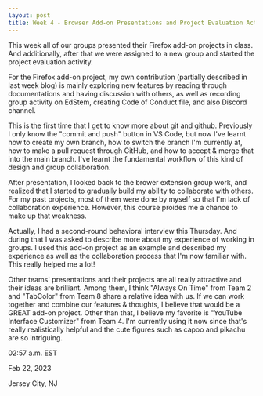 ```yaml
---
layout: post
title: Week 4 - Browser Add-on Presentations and Project Evaluation Activity
---
```


This week all of our groups presented their Firefox add-on projects in class. And additionally, after that we were assigned to a new group and started the project evaluation activity.

<!--more-->

For the Firefox add-on project, my own contribution (partially described in last week blog) is mainly exploring new features by reading through documentations and having discussion with others, as well as recording group activity on EdStem, creating Code of Conduct file, and also Discord channel.

This is the first time that I get to know more about git and github. Previously I only know the "commit and push" button in VS Code, but now I've learnt how to create my own branch, how to switch the branch I'm currently at, how to make a pull request through GitHub, and how to accept & merge that into the main branch. I've learnt the fundamental workflow of this kind of design and group collaboration.

After presentation, I looked back to the brower extension group work, and realized that I started to gradually build my ability to collaborate with others. For my past projects, most of them were done by myself so that I'm lack of collaboration experience. However, this course proides me a chance to make up that weakness.

Actually, I had a second-round behavioral interview this Thursday. And during that I was asked to describe more about my experience of working in groups. I used this add-on project as an example and described my experience as well as the collaboration process that I'm now familiar with. This really helped me a lot!

Other teams' presentations and their projects are all really attractive and their ideas are brilliant. Among them, I think "Always On Time" from Team 2 and "TabColor" from Team 8 share a relative idea with us. If we can work together and combine our features & thoughts, I believe that would be a GREAT add-on project. Other than that, I believe my favorite is "YouTube Interface Customizer" from Team 4. I'm currently using it now since that's really realistically helpful and the cute figures such as capoo and pikachu are so intriguing.

02:57 a.m. EST

Feb 22, 2023

Jersey City, NJ